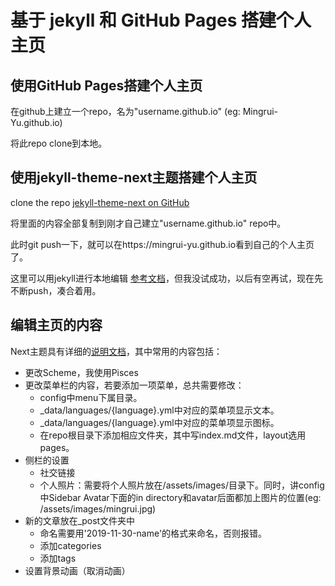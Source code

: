 # 基于 jekyll 和 GitHub Pages 搭建个人主页

## 使用GitHub Pages搭建个人主页
在github上建立一个repo，名为"username.github.io" (eg: Mingrui-Yu.github.io)

将此repo clone到本地。

## 使用jekyll-theme-next主题搭建个人主页
clone the repo [jekyll-theme-next on GitHub](https://github.com/Simpleyyt/jekyll-theme-next)

将里面的内容全部复制到刚才自己建立"username.github.io" repo中。

此时git push一下，就可以在https://mingrui-yu.github.io看到自己的个人主页了。

这里可以用jekyll进行本地编辑 [参考文档](http://theme-next.simpleyyt.com/getting-started.html)，但我没试成功，以后有空再试，现在先不断push，凑合着用。

## 编辑主页的内容

Next主题具有详细的[说明文档](http://theme-next.simpleyyt.com/)，其中常用的内容包括：
* 更改Scheme，我使用Pisces
* 更改菜单栏的内容，若要添加一项菜单，总共需要修改：
    * config中menu下属目录。
    * _data/languages/{language}.yml中对应的菜单项显示文本。
    * _data/languages/{language}.yml中对应的菜单项显示图标。
    * 在repo根目录下添加相应文件夹，其中写index.md文件，layout选用pages。
* 侧栏的设置
    * 社交链接
    * 个人照片：需要将个人照片放在/assets/images/目录下。同时，讲config中Sidebar Avatar下面的in directory和avatar后面都加上图片的位置(eg: /assets/images/mingrui.jpg)
* 新的文章放在_post文件夹中
    * 命名需要用'2019-11-30-name'的格式来命名，否则报错。
    * 添加categories
    * 添加tags
* 设置背景动画（取消动画）
